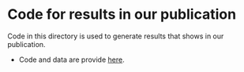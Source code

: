 # Code for results in our publication

Code in this directory is used to generate results that shows in our publication.

* Code and data are provide [here](https://drive.google.com/open?id=1cxBjJGhWAOznyrbAkQ7siWga1X9wU0PT). 






